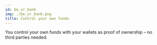 ```yaml
---
id: be_ur_bank
img: ./be_ur_bank.png
title: Control your own funds 
---
```


You control your own funds with your wallets as proof of ownership – no third parties needed.
